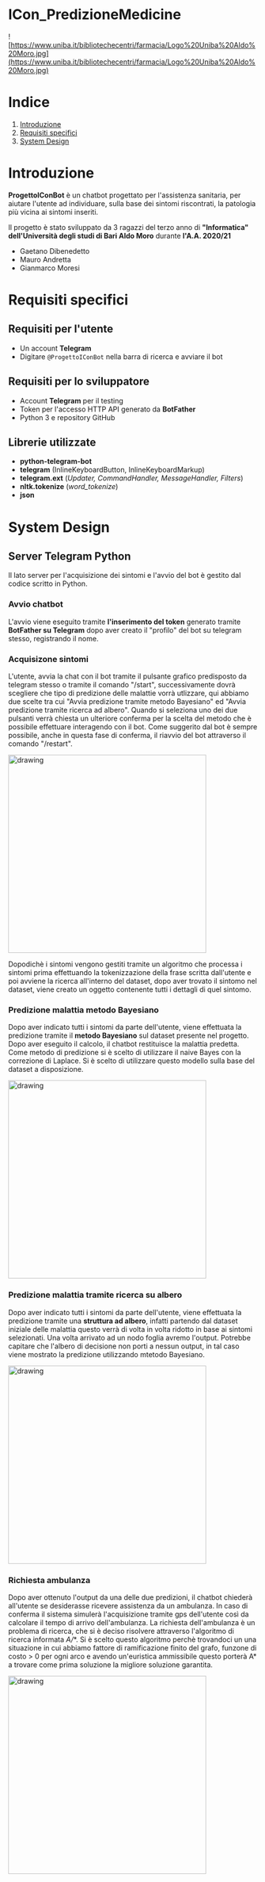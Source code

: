 # ICon_PredizioneMedicine

![https://www.uniba.it/bibliotechecentri/farmacia/Logo%20Uniba%20Aldo%20Moro.jpg](https://www.uniba.it/bibliotechecentri/farmacia/Logo%20Uniba%20Aldo%20Moro.jpg)

# Indice
1. [Introduzione](#Introduzione)
2. [Requisiti specifici](#Requisiti-specifici)
3. [System Design](#System-Design)

# Introduzione

**ProgettoIConBot** è un chatbot progettato per l'assistenza sanitaria, per aiutare l'utente ad individuare, sulla base dei sintomi riscontrati, la patologia più vicina ai sintomi inseriti.

Il progetto è stato sviluppato da 3 ragazzi del terzo anno di **"Informatica" dell'Università degli studi di Bari Aldo Moro** durante **l'A.A. 2020/21**

- Gaetano Dibenedetto
- Mauro Andretta
- Gianmarco Moresi

# Requisiti specifici

## Requisiti per l'utente

- Un account **Telegram**
- Digitare `@ProgettoIConBot` nella barra di ricerca e avviare il bot

## Requisiti per lo sviluppatore

- Account **Telegram** per il testing
- Token per l'accesso HTTP API generato da **BotFather**
- Python 3 e repository GitHub

## Librerie utilizzate

- **python-telegram-bot**
- **telegram** (InlineKeyboardButton, InlineKeyboardMarkup)
- **telegram.ext** (*Updater, CommandHandler, MessageHandler, Filters*)
- **nltk.tokenize** (*word_tokenize*)
- **json**

# System Design

## Server Telegram Python

Il lato server per l'acquisizione dei sintomi e l'avvio del bot è gestito dal codice scritto in Python.

### Avvio chatbot

L'avvio viene eseguito tramite **l'inserimento del token** generato tramite **BotFather su Telegram** dopo aver creato il "profilo" del bot su telegram stesso, registrando il nome.

### Acquisizone sintomi

L'utente, avvia la chat con il bot tramite il pulsante grafico predisposto da telegram stesso o tramite il comando "/start", successivamente dovrà scegliere che tipo di predizione delle malattie vorrà utlizzare, qui abbiamo due scelte tra cui "Avvia predizione tramite metodo Bayesiano" ed "Avvia predizione tramite ricerca ad albero". Quando si seleziona uno dei due pulsanti verrà chiesta un ulteriore conferma per la scelta del metodo che è possibile effettuare interagendo con il bot. Come suggerito dal bot è sempre possibile, anche in questa fase di conferma, il riavvio del bot attraverso il comando "/restart".

<img src="documentazioneMedia/scelta.PNG" alt="drawing" width="400"/>

Dopodichè i sintomi vengono gestiti tramite un algoritmo che processa i sintomi prima effettuando la tokenizzazione della frase scritta dall'utente e poi avviene la ricerca all'interno del dataset, dopo aver trovato il sintomo nel dataset, viene creato un oggetto contenente tutti i dettagli di quel sintomo.

### Predizione malattia metodo Bayesiano

Dopo aver indicato tutti i sintomi da parte dell'utente, viene effettuata la predizione tramite il **metodo Bayesiano** sul dataset presente nel progetto. Dopo aver eseguito il calcolo, il chatbot restituisce la malattia predetta. Come metodo di predizione si è scelto di utilizzare il naive Bayes con la correzione di Laplace. Si è scelto di utilizzare questo modello sulla base del dataset a disposizione.

<img src="documentazioneMedia/finePredizioneBayes.PNG" alt="drawing" width="400"/>

### Predizione malattia tramite ricerca su albero

Dopo aver indicato tutti i sintomi da parte dell'utente, viene effettuata la predizione tramite una **struttura ad albero**, infatti partendo dal dataset iniziale delle malattia questo verrà di volta in volta ridotto in base ai sintomi selezionati. Una volta arrivato ad un nodo foglia avremo l'output. Potrebbe capitare che l'albero di decisione non porti a nessun output, in tal caso viene mostrato la predizione utilizzando mtetodo Bayesiano.

<img src="documentazioneMedia/finePredizioneAlbero.PNG" alt="drawing" width="400"/>

### Richiesta ambulanza

Dopo aver ottenuto l'output da una delle due predizioni, il chatbot chiederà all'utente se desiderasse ricevere assistenza da un ambulanza. In caso di conferma il sistema simulerà l'acquisizione tramite gps dell'utente così da calcolare il tempo di arrivo dell'ambulanza. La richiesta dell'ambulanza è un problema di ricerca, che si è deciso risolvere attraverso l'algoritmo di ricerca informata **A*/**.  Si è scelto questo algoritmo perchè trovandoci un una situazione in cui abbiamo fattore di ramificazione finito del grafo, funzone di costo > 0 per ogni arco e avendo un'euristica ammissibile questo porterà A* a trovare come prima soluzione la migliore soluzione garantita.

<img src="documentazioneMedia/Ambulanza.PNG" alt="drawing" width="400"/>


